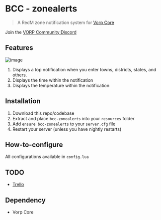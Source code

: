 # BCC - zonealerts

> A RedM zone notification system for [Vorp Core](http://docs.vorpcore.com:3000/)

Join the [VORP Community Discord](https://discord.gg/23MPbQ6)

## Features
![image](https://user-images.githubusercontent.com/10902965/170663856-e6b11c13-df2e-49e7-957a-10bc4bec9774.png)
1. Displays a top notification when you enter towns, districts, states, and others.
2. Displays the time within the notification
3. Displays the temperature within the notification

## Installation
1. Download this repo/codebase
2. Extract and place `bcc-zonealerts` into your `resources` folder
3. Add `ensure bcc-zonealerts` to your `server.cfg` file
4. Restart your server (unless you have nightly restarts)

## How-to-configure
All configurations available in `config.lua`

## TODO
- [Trello](https://trello.com/b/CYsF6PuX/bcc-zonealerts)

 ## Dependency
 - Vorp Core
